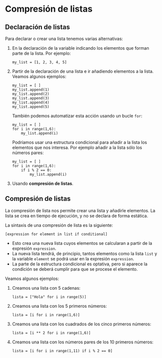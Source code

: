 # Compresión de listas

## Declaración de listas

Para declarar o crear una lista tenemos varias alternativas:

1. En la declaración de la variable indicando los elementos que forman parte de la lista. Por ejemplo:

    ```
    my_list = [1, 2, 3, 4, 5]
    ```

2. Partir de la declaración de una lista e ir añadiendo elementos a la lista. Veamos algunos ejemplos:

    ```
    my_list = [ ]
    my_list.append(1)
    my_list.append(2)
    my_list.append(3)
    my_list.append(4)
    my_list.append(5)
    ```

    También podemos automatizar esta acción usando un bucle `for`:

    ```
    my_list = [ ]
    for i in range(1,6):
        my_list.append(i)
    ```

    Podríamos usar una estructura condicional para añadir a la lista los elementos que nos interesa. Por ejemplo añadir a la lista sólo los números pares:

    ```
    my_list = [ ]
    for i in range(1,6):
        if i % 2 == 0:
            my_list.append(i)
    ```
3. Usando **compresión de listas**.

## Compresión de listas

La compresión de lista nos permite crear una lista y añadirle elementos. La lista se crea en tiempo de ejecución, y no se declara de forma estática.

La sintaxis de una compresión de lista es la siguiente:

```
[expression for element in list if conditional]
```

* Esto crea una nueva lista cuyos elementos se calcularan a partir de la expresión `expression`.
* La nueva lista tendrá, de principio, tantos elementos como la lista `list` y la variable `element` se podrá usar en la expresión `expression`.
* La parte de la estructura condicional es optativa, pero si aparece la condición se deberá cumplir para que se procese el elemento.

Veamos algunos ejemplos:

1. Creamos una lista con 5 cadenas:

    ```
    lista = ["Hola" for i in range(5)]
    ```
2. Creamos una lista con los 5 primeros números:

    ```
    lista = [i for i in range(1,6)]
    ```

3. Creamos una lista con los cuadrados de los cinco primeros números:

    ```
    lista = [i ** 2 for i in range(1,6)]
    ```
4. Creamos una lista con los números pares de los 10 primeros números:
    ```
    lista = [i for i in range(1,11) if i % 2 == 0]
    ```